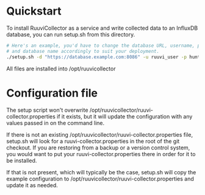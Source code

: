 # Quickstart
To install RuuviCollector as a service and write collected data to an InfluxDB
database, you can run setup.sh from this directory.

```sh
# Here's an example, you'd have to change the database URL, username, password,
# and database name accordingly to suit your deployment.
./setup.sh -d "https://database.example.com:8086" -u ruuvi_user -p hunter2 -n ruuvitags
```

All files are installed into /opt/ruuvicollector

# Configuration file
The setup script won't overwrite /opt/ruuvicollector/ruuvi-collector.properties
if it exists, but it will update the configuration with any values passed in on
the command line.

If there is not an existing /opt/ruuvicollector/ruuvi-collector.properties file,
setup.sh will look for a ruuvi-collector.properties in the root of the git
checkout.  If you are restoring from a backup or a version control system, you
would want to put your ruuvi-collector.properties there in order for it to be
installed.

If that is not present, which will typically be the case, setup.sh will copy
the example configuration to /opt/ruuvicollector/ruuvi-collector.properties and
update it as needed.
